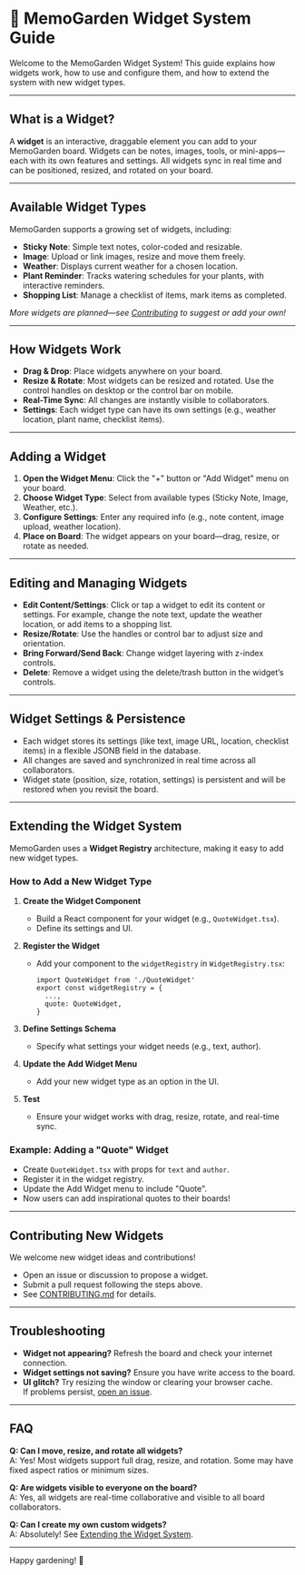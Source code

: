 # 🧩 MemoGarden Widget System Guide

Welcome to the MemoGarden Widget System! This guide explains how widgets work, how to use and configure them, and how to extend the system with new widget types.

---

## What is a Widget?

A **widget** is an interactive, draggable element you can add to your MemoGarden board. Widgets can be notes, images, tools, or mini-apps—each with its own features and settings. All widgets sync in real time and can be positioned, resized, and rotated on your board.

---

## Available Widget Types

MemoGarden supports a growing set of widgets, including:

- **Sticky Note**: Simple text notes, color-coded and resizable.
- **Image**: Upload or link images, resize and move them freely.
- **Weather**: Displays current weather for a chosen location.
- **Plant Reminder**: Tracks watering schedules for your plants, with interactive reminders.
- **Shopping List**: Manage a checklist of items, mark items as completed.

*More widgets are planned—see [Contributing](#contributing-new-widgets) to suggest or add your own!*

---

## How Widgets Work

- **Drag & Drop**: Place widgets anywhere on your board.
- **Resize & Rotate**: Most widgets can be resized and rotated. Use the control handles on desktop or the control bar on mobile.
- **Real-Time Sync**: All changes are instantly visible to collaborators.
- **Settings**: Each widget type can have its own settings (e.g., weather location, plant name, checklist items).

---

## Adding a Widget

1. **Open the Widget Menu**: Click the "+" button or "Add Widget" menu on your board.
2. **Choose Widget Type**: Select from available types (Sticky Note, Image, Weather, etc.).
3. **Configure Settings**: Enter any required info (e.g., note content, image upload, weather location).
4. **Place on Board**: The widget appears on your board—drag, resize, or rotate as needed.

---

## Editing and Managing Widgets

- **Edit Content/Settings**: Click or tap a widget to edit its content or settings. For example, change the note text, update the weather location, or add items to a shopping list.
- **Resize/Rotate**: Use the handles or control bar to adjust size and orientation.
- **Bring Forward/Send Back**: Change widget layering with z-index controls.
- **Delete**: Remove a widget using the delete/trash button in the widget’s controls.

---

## Widget Settings & Persistence

- Each widget stores its settings (like text, image URL, location, checklist items) in a flexible JSONB field in the database.
- All changes are saved and synchronized in real time across all collaborators.
- Widget state (position, size, rotation, settings) is persistent and will be restored when you revisit the board.

---

## Extending the Widget System

MemoGarden uses a **Widget Registry** architecture, making it easy to add new widget types.

### How to Add a New Widget Type

1. **Create the Widget Component**  
   - Build a React component for your widget (e.g., `QuoteWidget.tsx`).
   - Define its settings and UI.

2. **Register the Widget**  
   - Add your component to the `widgetRegistry` in `WidgetRegistry.tsx`:
     ```
     import QuoteWidget from './QuoteWidget'
     export const widgetRegistry = {
       ...,
       quote: QuoteWidget,
     }
     ```

3. **Define Settings Schema**  
   - Specify what settings your widget needs (e.g., text, author).

4. **Update the Add Widget Menu**  
   - Add your new widget type as an option in the UI.

5. **Test**  
   - Ensure your widget works with drag, resize, rotate, and real-time sync.

### Example: Adding a "Quote" Widget

- Create `QuoteWidget.tsx` with props for `text` and `author`.
- Register it in the widget registry.
- Update the Add Widget menu to include "Quote".
- Now users can add inspirational quotes to their boards!

---

## Contributing New Widgets

We welcome new widget ideas and contributions!  
- Open an issue or discussion to propose a widget.
- Submit a pull request following the steps above.
- See [CONTRIBUTING.md](../CONTRIBUTING.md) for details.

---

## Troubleshooting

- **Widget not appearing?** Refresh the board and check your internet connection.
- **Widget settings not saving?** Ensure you have write access to the board.
- **UI glitch?** Try resizing the window or clearing your browser cache.  
  If problems persist, [open an issue](https://github.com/itsemtuk/memo-garden-verse/issues).

---

## FAQ

**Q: Can I move, resize, and rotate all widgets?**  
A: Yes! Most widgets support full drag, resize, and rotation. Some may have fixed aspect ratios or minimum sizes.

**Q: Are widgets visible to everyone on the board?**  
A: Yes, all widgets are real-time collaborative and visible to all board collaborators.

**Q: Can I create my own custom widgets?**  
A: Absolutely! See [Extending the Widget System](#extending-the-widget-system).

---

Happy gardening! 🌱
